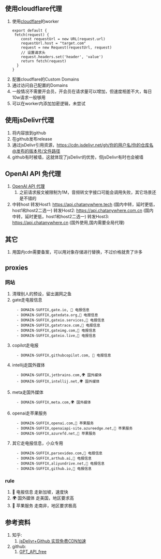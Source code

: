 ## 使用cloudflare代理
1. 使用[cloudflare](https://dash.cloudflare.com/login)的worker
   ```
   export default {
    fetch(request) {
       const requestUrl = new URL(request.url)
       requestUrl.host = "target.com"
       request = new Request(requestUrl, request)
       // 设置请求头
       request.headers.set('header', 'value')
       return fetch(request)
     }
   }
   ```
2. 配置cloudflare的Custom Domains
3. 通过访问自己配置的Domains
4. 一般情况不需要开会员，开会员在请求量可以增加，但速度相差不大，每日10w请求一般够用
5. 可以在worker内添加加密逻辑，未尝试

## 使用jsDelivr代理
1. 将内容放到github
2. 在github发布release
3. 通过jsDelivr引用资源，https://cdn.jsdelivr.net/gh/你的用户名/你的仓库名@发布的版本号/文件路径
4. github有时被墙，这就体现了jsDelivr的优势，但jsDelivr有时也会被墙

## OpenAI API 免代理
1. [OpenAI API 代理](https://www.openai-proxy.com/)
   1. 之前请求报文被限制为1M，音频转文字接口可能会调用失败，其它场景还是不错的
2. 中转host
   转发Host1: https://api.chatanywhere.tech (国内中转，延时更低，host1和host2二选一)
   转发Host2: https://api.chatanywhere.com.cn (国内中转，延时更低，host1和host2二选一)
   转发Host3: https://api.chatanywhere.cn (国外使用,国内需要全局代理)

## 其它
1. 用国内cdn需要备案，可以用对象存储进行替换，不过价格就贵了许多

## proxies
### 网站
1. 清理别人的预设，留出漏网之鱼
2. gate走电报信息
   ```
     - DOMAIN-SUFFIX,gate.io, 📲 电报信息
     - DOMAIN-SUFFIX,gatedata.org,📲 电报信息
     - DOMAIN-SUFFIX,gateio.services,📲 电报信息
     - DOMAIN-SUFFIX,gatetrace.com,📲 电报信息
     - DOMAIN-SUFFIX,gateimg.com,📲 电报信息
     - DOMAIN-SUFFIX,gateio.live,📲 电报信息
   ```
3. copilot走电报
   ```
     - DOMAIN-SUFFIX,githubcopilot.com, 📲 电报信息
   ```
4. intellij走国外媒体
   ```
     - DOMAIN-SUFFIX,jetbrains.com,🌍 国外媒体
     - DOMAIN-SUFFIX,intellij.net,🌍 国外媒体
   ```
5. meta走国外媒体
   ```
     - DOMAIN-SUFFIX,meta.com,🌍 国外媒体
   ```
6. openai走苹果服务
   ```
     - DOMAIN-SUFFIX,openai.com,🍎 苹果服务
     - DOMAIN-SUFFIX,openaiapi-site.azureedge.net,🍎 苹果服务
     - DOMAIN-SUFFIX,azurefd.net,🍎 苹果服务
   ```
7. 其它走电报信息，小众专用
   ```
     - DOMAIN-SUFFIX,parsevideo.com,📲 电报信息
     - DOMAIN-SUFFIX,arthub.ai,📲 电报信息
     - DOMAIN-SUFFIX,aliyundrive.net,📲 电报信息
     - DOMAIN-SUFFIX,github.io,📲 电报信息
   ```

### rule
1. 📲 电报信息 走新加坡，速度快
2. 🌍 国外媒体 走美国，地区要求高
3. 🍎 苹果服务 走南非，地区要求极高

## 参考资料
1. 知乎:
    1. [jsDelivr+Github 实现免费CDN加速](https://zhuanlan.zhihu.com/p/346643522)
2. github:
   1. [GPT_API_free](https://github.com/chatanywhere/GPT_API_free)